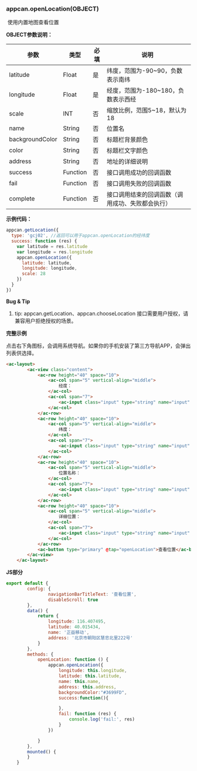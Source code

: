 ### appcan.openLocation(OBJECT)
​ 使用内置地图查看位置

**OBJECT参数说明：**

参数 | 类型 | 必填 | 说明
---|---|---|---
latitude | Float | 是 | 纬度，范围为-90~90，负数表示南纬
longitude | Float | 是 | 经度，范围为-180~180，负数表示西经
scale | INT | 否 | 缩放比例，范围5~18，默认为18
name | String | 否 | 位置名
backgroundColor | String | 否 | 标题栏背景颜色
color | String | 否 | 标题栏文字颜色
address | String | 否 | 地址的详细说明
success | Function | 否 | 接口调用成功的回调函数
fail | Function | 否 | 接口调用失败的回调函数
complete | Function | 否 | 接口调用结束的回调函数（调用成功、失败都会执行）

**示例代码：**

```javascript
appcan.getLocation({
  type: 'gcj02', //返回可以用于appcan.openLocation的经纬度
  success: function (res) {
    var latitude = res.latitude
    var longitude = res.longitude
    appcan.openLocation({
      latitude: latitude,
      longitude: longitude,
      scale: 28
    })
  }
})
```
**Bug & Tip**

1. tip: appcan.getLocation、appcan.chooseLocation 接口需要用户授权，请兼容用户拒绝授权的场景。

**完整示例**

点击右下角图标，会调用系统导航。如果你的手机安装了第三方导航APP，会弹出列表供选择。

   
```html
<ac-layout>
        <ac-view class="content">
            <ac-row height="40" space="10">
                <ac-col span="5" vertical-align="middle">
                    经度：
                </ac-col>
                <ac-col span="7">
                    <ac-input class="input" type="string" name="input" :value="longitude"></ac-input>
                </ac-col>
            </ac-row>
            <ac-row height="40" space="10">
                <ac-col span="5" vertical-align="middle">
                    纬度：
                </ac-col>
                <ac-col span="7">
                    <ac-input class="input" type="string" name="input" :value="latitude"></ac-input>
                </ac-col>
            </ac-row>
            <ac-row height="40" space="10">
                <ac-col span="5" vertical-align="middle">
                    位置名称：
                </ac-col>
                <ac-col span="7">
                    <ac-input class="input" type="string" name="input" :value="name"></ac-input>
                </ac-col>
            </ac-row>
            <ac-row height="40" space="10">
                <ac-col span="5" vertical-align="middle">
                    详细位置：
                </ac-col>
                <ac-col span="7">
                    <ac-input class="input" type="string" name="input" :value="address"></ac-input>
                </ac-col>
            </ac-row>
            <ac-button type="primary" @tap="openLocation">查看位置</ac-button>
        </ac-view>
    </ac-layout>
```
**JS部分**


```javascript
export default {
        config: {
                navigationBarTitleText: '查看位置',
                disableScroll: true
        },
        data() {
            return {
                longitude: 116.407495,
                latitude: 40.015434,
                name: '正益移动',
                address: '北京市朝阳区慧忠北里222号'
            }
        },
        methods: {
            openLocation: function () {
                appcan.openLocation({
                    longitude: this.longitude,
                    latitude: this.latitude,
                    name: this.name,
                    address: this.address,
                    backgroundColor:"#3699FD",
                    success:function(){

                    },
                    fail: function (res) {
                        console.log('fail:', res)
                    }
                })

            }
        },
        mounted() {
        }
    }
```
